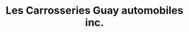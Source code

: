 ---
title: "Les Carrosseries Guay automobiles inc."
url: /montreal/les-carrosseries-guay-automobiles-inc/
shop: car repair
---